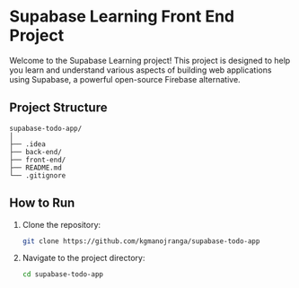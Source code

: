 # Supabase Learning Front End Project

Welcome to the Supabase Learning project! This project is designed to help you learn and understand various aspects of building web applications using Supabase, a powerful open-source Firebase alternative.

## Project Structure

```
supabase-todo-app/
│
├── .idea
├── back-end/
├── front-end/
├── README.md
└── .gitignore
```

## How to Run

1. Clone the repository:

    ```bash
    git clone https://github.com/kgmanojranga/supabase-todo-app
    ```

2. Navigate to the project directory:

    ```bash
    cd supabase-todo-app
    ```
